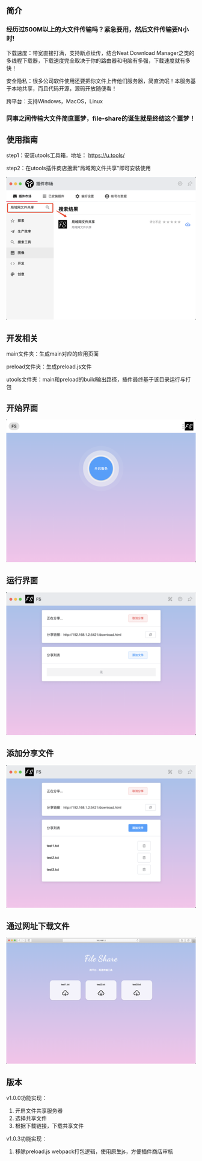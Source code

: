 ## 简介
### 经历过500M以上的大文件传输吗？紧急要用，然后文件传输要N小时!
下载速度：带宽直接打满，支持断点续传，结合Neat Download Manager之类的多线程下载器，下载速度完全取决于你的路由器和电脑有多强，下载速度就有多快！

安全隐私：很多公司软件使用还要把你文件上传他们服务器，简直流氓！本服务基于本地共享，而且代码开源，源码开放随便看！

跨平台：支持Windows，MacOS，Linux

### 同事之间传输大文件简直噩梦，file-share的诞生就是终结这个噩梦！

## 使用指南
step1：安装utools工具箱，地址： https://u.tools/

step2：在utools插件商店搜索"局域网文件共享"即可安装使用

![安装界面](wiki/asserts/images/5.png)

## 开发相关
main文件夹：生成main对应的应用页面

preload文件夹：生成preload.js文件

utools文件夹：main和preload的build输出路径，插件最终基于该目录运行与打包

## 开始界面
![开始界面](wiki/asserts/images/1.png)

## 运行界面
![运行界面](wiki/asserts/images/2.png)

## 添加分享文件
![添加共享文件](wiki/asserts/images/3.png)

## 通过网址下载文件
![通过网址下载文件](wiki/asserts/images/4.png)

## 版本
v1.0.0功能实现：
1. 开启文件共享服务器
2. 选择共享文件
3. 根据下载链接，下载共享文件

v1.0.3功能实现：
1. 移除preload.js webpack打包逻辑，使用原生js，方便插件商店审核

